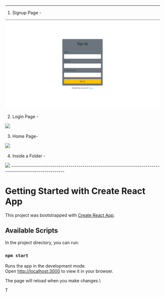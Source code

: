 ---------------------------------------------------------------------------------------------------------

1) Signup Page -
<img src="assets/1.png" height=290px> 

2) Login Page -
<img src="assets/2" height=290px>

3) Home Page-
<img src="assets/3" height=290px>

4) Inside a Folder -
<img src="assets/4" height=290px>
---------------------------------------------------------------------------------------------------------

# Getting Started with Create React App

This project was bootstrapped with [Create React App](https://github.com/facebook/create-react-app).

## Available Scripts

In the project directory, you can run:

### `npm start`

Runs the app in the development mode.\
Open [http://localhost:3000](http://localhost:3000) to view it in your browser.

The page will reload when you make changes.\





T
